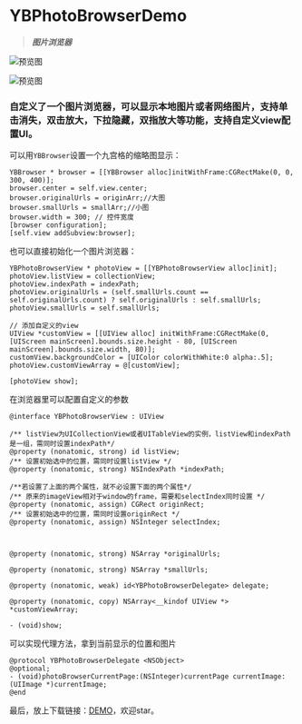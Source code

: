 # YBPhotoBrowserDemo

> ***图片浏览器***

![预览图](https://raw.githubusercontent.com/wangyingbo/YBPhotoBrowserDemo/master/pregif.gif)

![预览图](https://raw.githubusercontent.com/wangyingbo/YBPhotoBrowserDemo/master/gif.gif)

### 自定义了一个图片浏览器，可以显示本地图片或者网络图片，支持单击消失，双击放大，下拉隐藏，双指放大等功能，支持自定义view配置UI。

可以用`YBBrowser`设置一个九宫格的缩略图显示：

	YBBrowser * browser = [[YBBrowser alloc]initWithFrame:CGRectMake(0, 0, 300, 400)];
    browser.center = self.view.center;
    browser.originalUrls = originArr;//大图
    browser.smallUrls = smallArr;//小图
    browser.width = 300; // 控件宽度
    [browser configuration];
    [self.view addSubview:browser];

也可以直接初始化一个图片浏览器：

	YBPhotoBrowserView * photoView = [[YBPhotoBrowserView alloc]init];
	photoView.listView = collectionView;
	photoView.indexPath = indexPath;
	photoView.originalUrls = (self.smallUrls.count == self.originalUrls.count) ? self.originalUrls : self.smallUrls;
	photoView.smallUrls = self.smallUrls;
    
    // 添加自定义的view
    UIView *customView = [[UIView alloc] initWithFrame:CGRectMake(0, [UIScreen mainScreen].bounds.size.height - 80, [UIScreen mainScreen].bounds.size.width, 80)];
    customView.backgroundColor = [UIColor colorWithWhite:0 alpha:.5];
    photoView.customViewArray = @[customView];
    
    [photoView show];
    
在浏览器里可以配置自定义的参数

	@interface YBPhotoBrowserView : UIView
	
	/** listView为UICollectionView或者UITableView的实例，listView和indexPath是一组，需同时设置indexPath*/
	@property (nonatomic, strong) id listView;
	/** 设置初始选中的位置，需同时设置listView */
	@property (nonatomic, strong) NSIndexPath *indexPath;
	
	/**若设置了上面的两个属性，就不必设置下面的两个属性*/
	/** 原来的imageView相对于window的frame，需要和selectIndex同时设置 */
	@property (nonatomic, assign) CGRect originRect;
	/** 设置初始选中的位置，需同时设置originRect */
	@property (nonatomic, assign) NSInteger selectIndex;
	
	
	
	@property (nonatomic, strong) NSArray *originalUrls;
	
	@property (nonatomic, strong) NSArray *smallUrls;
	
	@property (nonatomic, weak) id<YBPhotoBrowserDelegate> delegate;
	
	@property (nonatomic, copy) NSArray<__kindof UIView *> *customViewArray;
	
	- (void)show;

可以实现代理方法，拿到当前显示的位置和图片

	@protocol YBPhotoBrowserDelegate <NSObject>
	@optional;
	- (void)photoBrowserCurrentPage:(NSInteger)currentPage currentImage:(UIImage *)currentImage;
	@end


最后，放上下载链接：[DEMO](https://github.com/wangyingbo/YBPhotoBrowserDemo)，欢迎star。